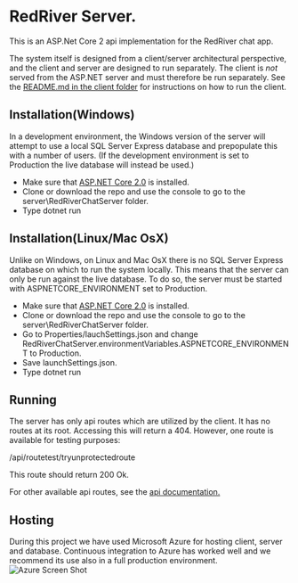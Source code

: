 # RedRiver Server.

This is an ASP.Net Core 2 api implementation for the RedRiver chat app. 

The system itself is designed from a client/server architectural perspective, and the client and server are designed to run separately. The client is *not* served from the ASP.NET server and must therefore be run separately. See the [README.md in the client folder](https://github.com/jimmybengtsson/grupp03-redriver/blob/master/client/README.md) for instructions on how to run the client. 

## Installation(Windows)

In a development environment, the Windows version of the server will attempt to use a local SQL Server Express database and prepopulate this with a number of users. (If the development environment is set to Production the live database will instead be used.)

+ Make sure that [ASP.NET Core 2.0](https://www.microsoft.com/net/download) is installed.
+ Clone or download the repo and use the console to go to the server\RedRiverChatServer folder.
+ Type dotnet run

## Installation(Linux/Mac OsX)

Unlike on Windows, on Linux and Mac OsX there is no SQL Server Express database on which to run the system locally. This means that the server can only be run against the live database. To do so, the server must be started with ASPNETCORE_ENVIRONMENT set to Production.

+ Make sure that [ASP.NET Core 2.0](https://www.microsoft.com/net/download) is installed.
+ Clone or download the repo and use the console to go to the server\RedRiverChatServer folder.
+ Go to Properties/lauchSettings.json and change RedRiverChatServer.environmentVariables.ASPNETCORE_ENVIRONMENT to Production.
+ Save launchSettings.json.
+ Type dotnet run

## Running

The server has only api routes which are utilized by the client. It has no routes at its root. Accessing this will return a 404. However, one route is available for testing purposes:

/api/routetest/tryunprotectedroute

This route should return 200 Ok.

For other available api routes, see the [api documentation.](https://documenter.getpostman.com/view/1600195/redriverserver-api-documentation-v21/RW86L9vn)

## Hosting
During this project we have used Microsoft Azure for hosting client, server and database. Continuous integration to Azure has worked well and we recommend its use also in a full production environment.
![Azure Screen Shot](https://github.com/jimmybengtsson/grupp03-redriver/blob/master/documentation/img/wiki/AzureScreenShot.PNG)
